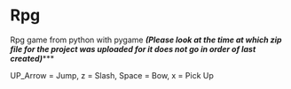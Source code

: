 # Rpg
Rpg game from python with pygame
*****(Please look at the time at which zip file for the project was uploaded for it does not go in order of last created)********

UP_Arrow = Jump, 
z = Slash, 
Space = Bow, 
x = Pick Up
